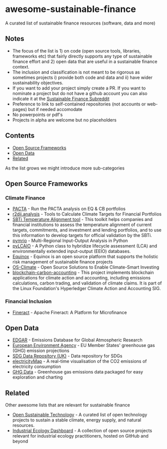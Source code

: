 # awesome-sustainable-finance
A curated list of sustainable finance resources (software, data and more)

## Notes
- The focus of the list is 1) on code (open source tools, libraries, frameworks etc) that fairly directly supports any type of sustainable finance effort and 2) open data that are useful in a sustainable finance context. 
- The inclusion and classification is not meant to be rigorous as sometimes projects i) provide both code and data and ii) have wider sustainability objectives. 
- If you want to add your project simply create a PR. If you want to nominate a project but do not have a github account you can also indicate it at the [Sustainable Finance Subreddit](https://www.reddit.com/r/sustainableFinance/)
- Preference to link to self-contained repositories (not accounts or web-pages) but if needed accomodate
- No powerpoints or pdf's
- Projects in alpha are welcome but no placeholders

## Contents

- [Open Source Frameworks](#open-source-frameworks)
- [Open Data](#open-data)
- [Related](#related)

As the list grows we might introduce more sub-categories

## Open Source Frameworks

### Climate Finance

- [PACTA](https://github.com/2DegreesInvesting/PACTA_analysis) - Run the PACTA analysis on EQ & CB portfolios
- [r2dii.analysis](https://github.com/2DegreesInvesting/r2dii.analysis) - Tools to Calculate Climate Targets for Financial Portfolios 
- [SBTi Temperature Alignment tool](https://github.com/ScienceBasedTargets/SBTi-finance-tool) - This toolkit helps companies and financial institutions to assess the temperature alignment of current targets, commitments, and investment and lending portfolios, and to use this information to develop targets for official validation by the SBTi.
- [pymrio](https://github.com/konstantinstadler/pymrio) - Multi-Regional Input-Output Analysis in Python
- [pyLCAIO](https://github.com/MaximeAgez/pylcaio) - A Python class to hybridize lifecycle assessment (LCA) and environmentally extended input-output (EEIO) databases.
- [Equinox](https://github.com/open-risk/equinox) - Equinox is an open source platform that supports the holistic risk management of sustainable finance projects
- [OS-Climate](https://github.com/os-climate) - Open Source Solutions to Enable Climate-Smart Investing
- [blockchain-carbon-accounting](https://github.com/hyperledger-labs/blockchain-carbon-accounting) - This project implements blockchain applications for climate action and accounting, including emissions calculations, carbon trading, and validation of climate claims. It is part of the Linux Foundation's Hyperledger Climate Action and Accounting SIG. 

### Financial Inclusion

- [Fineract](https://github.com/apache/fineract/) - Apache Fineract: A Platform for Microfinance


## Open Data

- [EDGAR](https://edgar.jrc.ec.europa.eu/dataset_ghg60#intro) - Emissions Database for Global Atmospheric Research
- [European Environment Agency](https://data.europa.eu/data/datasets/dat-2-en?locale=en) - EU Member States' greenhouse gas (GHG) emission projections
- [SDG Data Repository (UK)](https://github.com/ONSdigital/sdg-data) - Data repository for SDGs 
- [electricityMap](https://github.com/electricitymap/electricitymap-contrib) - A real-time visualisation of the CO2 emissions of electricity consumption 
- [GHG Data](https://github.com/sphericalpm/ghgdata) - Greenhouse gas emissions data packaged for easy exploration and charting 

## Related

Other awesome lists that are relevant for sustainable finance

- [Open Sustainable Technology](https://github.com/protontypes/open-sustainable-technology#carbon-intensity-and-accounting) - A curated list of open technology projects to sustain a stable climate, energy supply, and natural resources. 
- [Industrial Ecology Dashboard](https://github.com/IndEcol/Dashboard) - A collection of open source projects relevant for industrial ecology practitioners, hosted on GitHub and beyond
